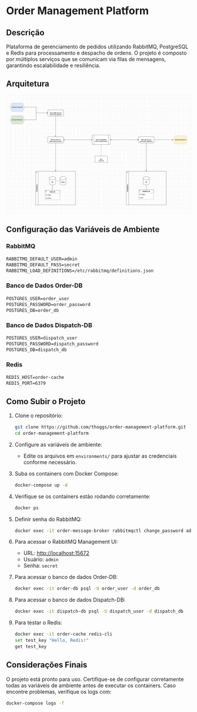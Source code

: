 # Order Management Platform

## Descrição

Plataforma de gerenciamento de pedidos utilizando RabbitMQ, PostgreSQL e Redis para processamento e despacho de ordens.
O projeto é composto por múltiplos serviços que se comunicam via filas de mensagens, garantindo escalabilidade e
resiliência.

## Arquitetura

![Arquitetura do Projeto](https://github.com/thoggs/order-management-platform/blob/main/img/project_architecture.png)

## Configuração das Variáveis de Ambiente

### RabbitMQ

```env
RABBITMQ_DEFAULT_USER=admin
RABBITMQ_DEFAULT_PASS=secret
RABBITMQ_LOAD_DEFINITIONS=/etc/rabbitmq/definitions.json
```

### Banco de Dados Order-DB

```env
POSTGRES_USER=order_user
POSTGRES_PASSWORD=order_password
POSTGRES_DB=order_db
```

### Banco de Dados Dispatch-DB

```env
POSTGRES_USER=dispatch_user
POSTGRES_PASSWORD=dispatch_password
POSTGRES_DB=dispatch_db
```

### Redis

```env
REDIS_HOST=order-cache
REDIS_PORT=6379
```

## Como Subir o Projeto

1. Clone o repositório:
   ```sh
   git clone https://github.com/thoggs/order-management-platform.git
   cd order-management-platform
   ```

2. Configure as variáveis de ambiente:
    - Edite os arquivos em `environments/` para ajustar as credenciais conforme necessário.

3. Suba os containers com Docker Compose:
   ```sh
   docker-compose up -d
   ```

4. Verifique se os containers estão rodando corretamente:
   ```sh
   docker ps
   ```

5. Definir senha do RabbitMQ:
   ```sh
   docker exec -it order-message-broker rabbitmqctl change_password admin secret
   ```

6. Para acessar o RabbitMQ Management UI:
    - URL: [http://localhost:15672](http://localhost:15672)
    - Usuário: `admin`
    - Senha: `secret`

7. Para acessar o banco de dados Order-DB:
   ```sh
   docker exec -it order-db psql -U order_user -d order_db
   ```

8. Para acessar o banco de dados Dispatch-DB:
   ```sh
   docker exec -it dispatch-db psql -U dispatch_user -d dispatch_db
   ```

9. Para testar o Redis:
   ```sh
   docker exec -it order-cache redis-cli
   set test_key "Hello, Redis!"
   get test_key
   ```

## Considerações Finais

O projeto está pronto para uso. Certifique-se de configurar corretamente todas as variáveis de ambiente antes de
executar os containers. Caso encontre problemas, verifique os logs com:

```sh
docker-compose logs -f
```

